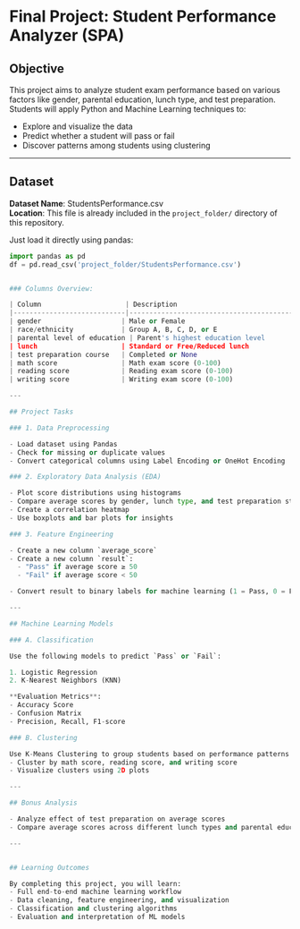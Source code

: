 # Final Project: Student Performance Analyzer (SPA)

## Objective

This project aims to analyze student exam performance based on various factors like gender, parental education, lunch type, and test preparation. Students will apply Python and Machine Learning techniques to:

- Explore and visualize the data
- Predict whether a student will pass or fail
- Discover patterns among students using clustering

---
## Dataset

**Dataset Name**: StudentsPerformance.csv  
**Location**: This file is already included in the `project_folder/` directory of this repository.  

Just load it directly using pandas:

```python
import pandas as pd
df = pd.read_csv('project_folder/StudentsPerformance.csv')


### Columns Overview:

| Column                     | Description                                |
|----------------------------|--------------------------------------------|
| gender                    | Male or Female                              |
| race/ethnicity            | Group A, B, C, D, or E                      |
| parental level of education | Parent's highest education level         |
| lunch                     | Standard or Free/Reduced lunch              |
| test preparation course   | Completed or None                           |
| math score                | Math exam score (0-100)                     |
| reading score             | Reading exam score (0-100)                  |
| writing score             | Writing exam score (0-100)                  |

---

## Project Tasks

### 1. Data Preprocessing

- Load dataset using Pandas
- Check for missing or duplicate values
- Convert categorical columns using Label Encoding or OneHot Encoding

### 2. Exploratory Data Analysis (EDA)

- Plot score distributions using histograms
- Compare average scores by gender, lunch type, and test preparation status
- Create a correlation heatmap
- Use boxplots and bar plots for insights

### 3. Feature Engineering

- Create a new column `average_score`
- Create a new column `result`:
  - "Pass" if average score ≥ 50
  - "Fail" if average score < 50

- Convert result to binary labels for machine learning (1 = Pass, 0 = Fail)

---

## Machine Learning Models

### A. Classification

Use the following models to predict `Pass` or `Fail`:

1. Logistic Regression
2. K-Nearest Neighbors (KNN)

**Evaluation Metrics**:
- Accuracy Score
- Confusion Matrix
- Precision, Recall, F1-score

### B. Clustering

Use K-Means Clustering to group students based on performance patterns:
- Cluster by math score, reading score, and writing score
- Visualize clusters using 2D plots

---

## Bonus Analysis

- Analyze effect of test preparation on average scores
- Compare average scores across different lunch types and parental education levels

---


## Learning Outcomes

By completing this project, you will learn:
- Full end-to-end machine learning workflow
- Data cleaning, feature engineering, and visualization
- Classification and clustering algorithms
- Evaluation and interpretation of ML models
